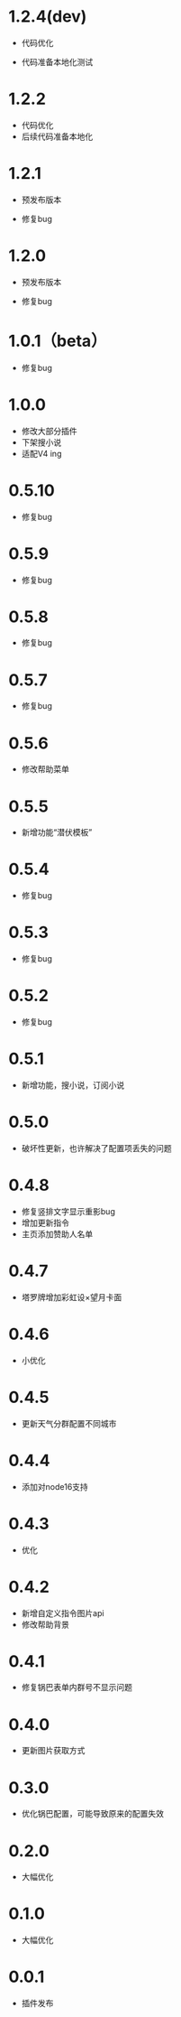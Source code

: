 # 1.2.4(dev)

- 代码优化
  
- 代码准备本地化测试
  
# 1.2.2

- 代码优化
- 后续代码准备本地化

# 1.2.1

- 预发布版本

- 修复bug

# 1.2.0

- 预发布版本

- 修复bug


# 1.0.1（beta）

- 修复bug

# 1.0.0

- 修改大部分插件 
- 下架搜小说 
- 适配V4 ing

# 0.5.10

- 修复bug

# 0.5.9

- 修复bug

# 0.5.8

- 修复bug

# 0.5.7

- 修复bug

# 0.5.6

- 修改帮助菜单

# 0.5.5

- 新增功能“潜伏模板”

# 0.5.4

- 修复bug

# 0.5.3

- 修复bug

# 0.5.2

- 修复bug

# 0.5.1

- 新增功能，搜小说，订阅小说

# 0.5.0

- 破坏性更新，也许解决了配置项丢失的问题

# 0.4.8

- 修复竖排文字显示重影bug
- 增加更新指令
- 主页添加赞助人名单

# 0.4.7

- 塔罗牌增加彩虹设×望月卡面

# 0.4.6

- 小优化

# 0.4.5

- 更新天气分群配置不同城市

# 0.4.4

- 添加对node16支持

# 0.4.3

- 优化

# 0.4.2

- 新增自定义指令图片api
- 修改帮助背景

# 0.4.1

- 修复锅巴表单内群号不显示问题

# 0.4.0

- 更新图片获取方式

# 0.3.0

- 优化锅巴配置，可能导致原来的配置失效


# 0.2.0

- 大幅优化

# 0.1.0

- 大幅优化

# 0.0.1

* 插件发布

